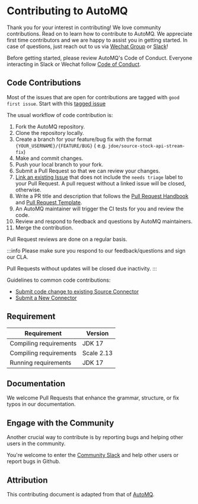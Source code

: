 # Contributing to AutoMQ

Thank you for your interest in contributing! We love community contributions.
Read on to learn how to contribute to AutoMQ.
We appreciate first time contributors and we are happy to assist you in getting started. In case of questions, just
reach out to us via [Wechat Group](https://www.automq.com/img/----------------------------1.png)
or [Slack](https://join.slack.com/t/automq/shared_invite/zt-29h17vye9-thf31ebIVL9oXuRdACnOIA)!

Before getting started, please review AutoMQ's Code of Conduct. Everyone interacting in Slack or Wechat
follow [Code of Conduct](../community/code-of-conduct.md).

## Code Contributions

Most of the issues that are open for contributions are tagged with `good first issue`.
Start with
this [tagged issue](https://github.com/AutoMQ/automq-for-kafka/issues?q=is%3Aissue+is%3Aopen+label%3A%22good+first+issue%22)

The usual workflow of code contribution is:

1. Fork the AutoMQ repository.
2. Clone the repository locally.
3. Create a branch for your feature/bug fix with the format `{YOUR_USERNAME}/{FEATURE/BUG}` (
   e.g. `jdoe/source-stock-api-stream-fix`)
4. Make and commit changes.
5. Push your local branch to your fork.
6. Submit a Pull Request so that we can review your changes.
7. [Link an existing Issue](https://docs.github.com/en/issues/tracking-your-work-with-issues/linking-a-pull-request-to-an-issue)
   that does not include the `needs triage` label to your Pull Request. A pull request without a linked issue will be
   closed, otherwise.
8. Write a PR title and description that follows the [Pull Request Handbook](./resources/pull-requests-handbook.md)
   and [Pull Request Template](https://github.com/airbytehq/airbyte/blob/master/.github/pull_request_template.md).
9. An AutoMQ maintainer will trigger the CI tests for you and review the code.
10. Review and respond to feedback and questions by AutoMQ maintainers.
11. Merge the contribution.

Pull Request reviews are done on a regular basis.

:::info
Please make sure you respond to our feedback/questions and sign our CLA.

Pull Requests without updates will be closed due inactivity.
:::

Guidelines to common code contributions:

- [Submit code change to existing Source Connector](change-cdk-connector.md)
- [Submit a New Connector](submit-new-connector.md)

## Requirement

| Requirement            | Version    |
|------------------------|------------|
| Compiling requirements | JDK 17     |
| Compiling requirements | Scale 2.13 |
| Running requirements   | JDK 17     |

## Documentation

We welcome Pull Requests that enhance the grammar, structure, or fix typos in our documentation.

## Engage with the Community

Another crucial way to contribute is by reporting bugs and helping other users in the community.

You're welcome to enter
the [Community Slack](https://join.slack.com/t/automq/shared_invite/zt-29h17vye9-thf31ebIVL9oXuRdACnOIA) and help other
users or report bugs in Github.

## Attribution

This contributing document is adapted from that of [AutoMQ](https://github.com/airbytehq/airbyte).
